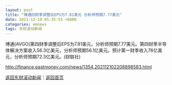 ```yaml
---
layout: post
title: "博通四财季调整后EPS为7.81美元 分析师预期7.77美元"
date: 2021-12-10 05:35:53 +0800
categories: emnews
tags: 东财滚动新闻
---
```


博通(AVGO)第四财季调整后EPS为7.81美元，分析师预期7.77美元。第四财季半导体解决方案收入56.3亿美元，分析师预期56.1亿美元。预计第一财季收入76亿美元，分析师预期72.3亿美元。(财联社)

<http://finance.eastmoney.com/news/1354,202112102208898583.html>

[返回东财滚动新闻](//finews.withounder.com/emnews/)｜[返回首页](//finews.withounder.com/)